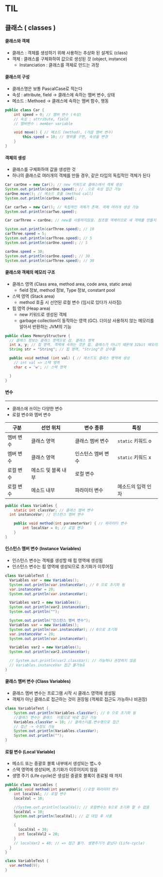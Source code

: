 # TIL

## 클래스 ( classes )

#### 클래스와 객체

- 클래스 : 객체를 생성하기 위해 사용하는 추상화 된 설계도 (class)
- 객체 :  클래스를 구체화하여 값으로 생성된 것 (object, instance)
  - Instanciation : 클래스를 객체로 만드는 과정

#### 클래스의 구성

- 클래스명은 보통 PascalCase로 적는다
- 속성 : attribute, field -> 클래스에 속하는 멤버 변수, 상태
- 메소드 : Methoed -> 클래스에 속하는 멤버 함수, 행동

```java
public class Car {
    int speed = 0; // 멤버 변수 (속성)
  	// 속성 : attribute, field
  	// 멤버변수 : member variable

    void move() { // 메소드 (method), (가끔 멤버 변수)
        this.speed = 10; // 행위를 구현, 속성을 변경
    }
}
```

#### 객체의 생성

- 클래스를 구체화하여 값을 생성한 것
- 하나의 클래스로 여러개의 객체를 만들 경우, 같은 타입의 독립적인 객체가 된다

```java
Car carOne = new Car(); // new 키워드로 클래스에서 객체 생성
System.out.println(carOne.speed); // .으로 속성 접근 가능
carOne.move(); // 메소드 호출 (method call)
System.out.println(carOne.speed);

Car carTwo = new Car(); // 독립적인 객체가 존재. 객체 여러개 생성 가능
System.out.println(carTwo.speed); 

Car carThree = carOne; // new를 사용하지않음. 참조형 객체이므로 새 객체를 만들지 않았다. carThree 에 carOne을 대입.

System.out.println(carThree.speed); // 10
carThree.speed = 5;
System.out.println(carThree.speed); // 5
System.out.println(carOne.speed); // 5

carOne.speed = 30;
System.out.println(carOne.speed); // 30
System.out.println(carThree.speed); // 30
```

#### 클래스와 객체의 메모리 구조

- 클래스 영역 (Class area, method area, code area, static area)
  - field 정보, method 정보, Type 정보, constant pool
- 스택 영역 (Stack area)
  - method 호출 시 선언된 로컬 변수 (임시로 있다가 사라짐)
- 힙 영역 (Heap area)
  - new 키워드로 생성된 객체
  - garbage collection이 동작하는 영역 (GC). 더이상 사용하지 않는 메모리를 알아서 반환하는 JVM의 기능

```java
public class MemoryStructure { 
  // 클래스 정보는 클래스 영역으로 감. 클래스 영역
  int x, y; // 힙 영역. 객체에 속하는 것은 힙. 클래스가 아니기 때문에 32bit 메모리 (int)를 잡고 있음
  String str = "String"; // 힙 영역, "String"은 상수풀

  public void method (int val) { // 메소드도 클래스 영역에 생성
    // int val => 스택 영역
    char c = 'w'; // 스택 영역

  }
}
```



#### 변수

-----------

- 클래스에 쓰이는 다양한 변수
- 로컬 변수와 멤버 변수

| 구분      | 선언 위치           | 변수 종류          | 특징               |
| --------- | ------------------- | ------------------ | ------------------ |
| 멤버 변수 | 클래스 영역         | 클래스 멤버 변수   | `static` 키워드 o  |
| 멤버 변수 | 클래스 영역         | 인스턴스 멤버 변수 | `static` 키워드 x  |
| 로컬 변수 | 메소드 및 블록 내부 | 로컬 변수          |                    |
| 로컬 변수 | 메소드 내부         | 파라미터 변수      | 메소드의 입력 인자 |

```java
public class Variables {
	static int classVar; // 클래스 멤버 변수
  int instanceVar; // 인스턴스 멤버 변수

	public void method(int parameterVar) { // 파라미터 변수
		int localVar = 0; // 로컬 변수
	}
}
```

#### 인스턴스 멤버 변수 (Instance Variables)

- 인스턴스 변수는 객체를 생성할 때 힙 영역에 생성됨
- 인스턴스 변수는 힙 영역에 생성되므로 초기화가 이루어짐

```java
class VariableTest {
  Variables var = new Variables();
  System.out.println(var.instanceVar); // 0 으로 초기화 됨
  var.instanceVar = 20;
  System.out.println(var.instanceVar);

  Variables var2 = new Variables();
  System.out.println(var2.instanceVar);
  System.out.println("");

  System.out.println("인스턴스 멤버 변수");
  Variables var = new Variables();
  System.out.println(var.instanceVar); // 0으로 초기화
  var.instanceVar = 20;
  System.out.println(var.instanceVar);

  Variables var2 = new Variables();
  System.out.println(var2.instanceVar);

  // System.out.println(var2.classVar); // 가능하나 권장하지 않음
  // Variables.instanceVar 접근 불가능å
} 
```

#### 클래스 멤버 변수 (Class Variables)

- 클래스 멤버 변수는 프로그램 시작 시 클래스 영역에 생성됨
- 객체가 아닌 클래스로 접근하는 것이 권장됨 (객체로 접근도 가능하나 비권장)

```java
class VariableTest {
	System.out.println(Variables.classVar); // 0 으로 초기화 됨
	//클래스 변수는 클래스  이름으로 바로 접근 가능
	Variables.classVar = 10; // 클래스이름.변수명으로 접근
	// 접근 -> 수정도 가능
	System.out.println(Variables.classVar);
	System.out.println("");
}
```

#### 로컬 변수 (Local Variable)

- 메소드 또는 중괄호 블록 내부에서 생성되는 볍ㄴ수
- 스택 영역에 생성되며, 초기화가 이루어지지 않음
- 생명 주기 (Life cycle)은 생성된 중괄호 블록이 종료될 때 까지

```` java
public class Variables {
  public void method(int paramVar){ //로컬 파라미터 변수
    int localVal; // 로컬 변수
    localVal = 10;

    //System.out.println(localVal); // 로컬변수는 0으로 초기화 할 수 없음
    localVal = 10;
    System.out.println(localVal); // 값 대입 후 사용

    {
      localVal = 30;
      int localVal2 = 20;
    }
    // localVar2 = 40; // => 접근 불가. 생명주기가 끝났다 (Life-cycle)
  }
}

class VariableTest {
  var.method(9);
}
````




